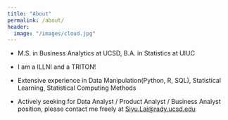 ```yaml
---
title: "About"
permalink: /about/
header:
  image: "/images/cloud.jpg"
---
```


* M.S. in Business Analytics at UCSD, B.A. in Statistics at UIUC

* I am a ILLNI and a TRITON!

* Extensive experience in Data Manipulation(Python, R, SQL), Statistical Learning, Statistical Computing Methods

* Actively seeking for Data Analyst / Product Analyst / Business Analyst position, please contact me freely at Siyu.Lai@rady.ucsd.edu
